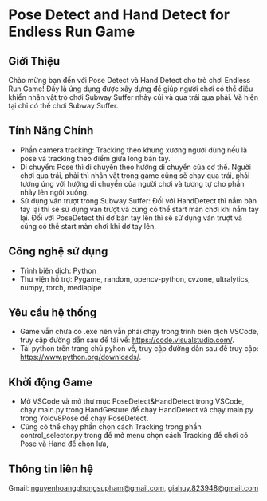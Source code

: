 # Pose Detect and Hand Detect for Endless Run Game

## Giới Thiệu
Chào mừng bạn đến với Pose Detect và Hand Detect cho trò chơi Endless Run Game! Đây là ứng dụng được xây dựng để giúp người chơi có thể điều khiển nhân vật trò chơi Subway Suffer nhảy cúi và qua trái qua phải. Và hiện tại chỉ có thể chơi Subway Suffer.

## Tính Năng Chính
- Phần camera tracking: Tracking theo khung xương người dùng nếu là pose và tracking theo điểm giữa lòng bàn tay.
- Di chuyển: Pose thì di chuyển theo hướng di chuyển của cơ thể. Người chơi qua trái, phải thì nhân vật trong game cũng sẽ chạy qua trái, phải tương ứng với hướng di chuyển của người chơi và tương tự cho phần nhảy lên ngồi xuống.
- Sử dụng ván trượt trong Subway Suffer: Đối với HandDetect thì nắm bàn tay lại thì sẽ sử dụng ván trượt và cũng có thể start màn chơi khi nắm tay lại.
Đối với PoseDetect thì dơ bàn tay lên thì sẽ sử dụng ván trượt và cũng có thể start màn chơi khi dơ tay lên.

## Công nghệ sử dụng
- Trình biên dịch: Python
- Thư viện hỗ trợ: Pygame, random, opencv-python, cvzone, ultralytics, numpy, torch, mediapipe

## Yêu cầu hệ thống
- Game vẫn chưa có .exe nên vẫn phải chạy trong trình biên dịch VSCode, truy cập đường dẫn sau để tải về: https://code.visualstudio.com/.
- Tải python trên trang chủ pyhon về, truy cập đường dẫn sau để truy cập: https://www.python.org/downloads/.

## Khởi động Game
- Mở VSCode và mở thư mục PoseDetect&HandDetect trong VSCode, chạy main.py trong HandGesture để chạy HandDetect và chạy main.py trong Yolov8Pose để chạy PoseDetect.
- Cũng có thể chạy phần chọn cách Tracking trong phần control_selector.py trong để mở menu chọn cách Tracking để chơi có Pose và Hand để chọn lựa,

## Thông tin liên hệ
Gmail: nguyenhoangphongsupham@gmail.com, giahuy.823948@gmail.com
